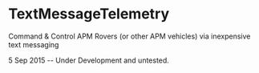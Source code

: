 # TextMessageTelemetry
Command &amp; Control APM Rovers (or other APM vehicles) via inexpensive text messaging


5 Sep 2015 -- Under Development and untested. 